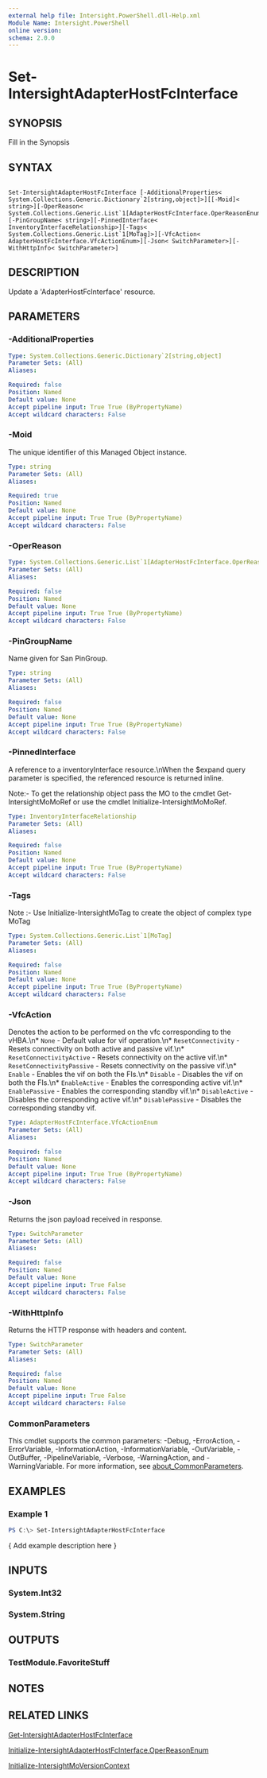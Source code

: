 ```yaml
---
external help file: Intersight.PowerShell.dll-Help.xml
Module Name: Intersight.PowerShell
online version:
schema: 2.0.0
---
```


# Set-IntersightAdapterHostFcInterface

## SYNOPSIS
Fill in the Synopsis

## SYNTAX

```

Set-IntersightAdapterHostFcInterface [-AdditionalProperties< System.Collections.Generic.Dictionary`2[string,object]>][[-Moid]< string>][-OperReason< System.Collections.Generic.List`1[AdapterHostFcInterface.OperReasonEnum]>][-PinGroupName< string>][-PinnedInterface< InventoryInterfaceRelationship>][-Tags< System.Collections.Generic.List`1[MoTag]>][-VfcAction< AdapterHostFcInterface.VfcActionEnum>][-Json< SwitchParameter>][-WithHttpInfo< SwitchParameter>]

```

## DESCRIPTION
Update a &apos;AdapterHostFcInterface&apos; resource.

## PARAMETERS

### -AdditionalProperties


```yaml
Type: System.Collections.Generic.Dictionary`2[string,object]
Parameter Sets: (All)
Aliases:

Required: false
Position: Named
Default value: None
Accept pipeline input: True True (ByPropertyName)
Accept wildcard characters: False
```

### -Moid
The unique identifier of this Managed Object instance.

```yaml
Type: string
Parameter Sets: (All)
Aliases:

Required: true
Position: Named
Default value: None
Accept pipeline input: True True (ByPropertyName)
Accept wildcard characters: False
```

### -OperReason


```yaml
Type: System.Collections.Generic.List`1[AdapterHostFcInterface.OperReasonEnum]
Parameter Sets: (All)
Aliases:

Required: false
Position: Named
Default value: None
Accept pipeline input: True True (ByPropertyName)
Accept wildcard characters: False
```

### -PinGroupName
Name given for San PinGroup.

```yaml
Type: string
Parameter Sets: (All)
Aliases:

Required: false
Position: Named
Default value: None
Accept pipeline input: True True (ByPropertyName)
Accept wildcard characters: False
```

### -PinnedInterface
A reference to a inventoryInterface resource.\nWhen the $expand query parameter is specified, the referenced resource is returned inline.

 Note:- To get the relationship object pass the MO to the cmdlet Get-IntersightMoMoRef 
or use the cmdlet Initialize-IntersightMoMoRef.

```yaml
Type: InventoryInterfaceRelationship
Parameter Sets: (All)
Aliases:

Required: false
Position: Named
Default value: None
Accept pipeline input: True True (ByPropertyName)
Accept wildcard characters: False
```

### -Tags


Note :- Use Initialize-IntersightMoTag to create the object of complex type MoTag

```yaml
Type: System.Collections.Generic.List`1[MoTag]
Parameter Sets: (All)
Aliases:

Required: false
Position: Named
Default value: None
Accept pipeline input: True True (ByPropertyName)
Accept wildcard characters: False
```

### -VfcAction
Denotes the action to be performed on the vfc corresponding to the vHBA.\n* `None` - Default value for vif operation.\n* `ResetConnectivity` - Resets connectivity on both active and passive vif.\n* `ResetConnectivityActive` - Resets connectivity on the active vif.\n* `ResetConnectivityPassive` - Resets connectivity on the passive vif.\n* `Enable` - Enables the vif on both the FIs.\n* `Disable` - Disables the vif on both the FIs.\n* `EnableActive` - Enables the corresponding active vif.\n* `EnablePassive` - Enables the corresponding standby vif.\n* `DisableActive` - Disables the corresponding active vif.\n* `DisablePassive` - Disables the corresponding standby vif.

```yaml
Type: AdapterHostFcInterface.VfcActionEnum
Parameter Sets: (All)
Aliases:

Required: false
Position: Named
Default value: None
Accept pipeline input: True True (ByPropertyName)
Accept wildcard characters: False
```

### -Json
Returns the json payload received in response.

```yaml
Type: SwitchParameter
Parameter Sets: (All)
Aliases:

Required: false
Position: Named
Default value: None
Accept pipeline input: True False
Accept wildcard characters: False
```

### -WithHttpInfo
Returns the HTTP response with headers and content.

```yaml
Type: SwitchParameter
Parameter Sets: (All)
Aliases:

Required: false
Position: Named
Default value: None
Accept pipeline input: True False
Accept wildcard characters: False
```


### CommonParameters
This cmdlet supports the common parameters: -Debug, -ErrorAction, -ErrorVariable, -InformationAction, -InformationVariable, -OutVariable, -OutBuffer, -PipelineVariable, -Verbose, -WarningAction, and -WarningVariable. For more information, see [about_CommonParameters](http://go.microsoft.com/fwlink/?LinkID=113216).

## EXAMPLES

### Example 1
```powershell
PS C:\> Set-IntersightAdapterHostFcInterface
```

{ Add example description here }

## INPUTS

### System.Int32

### System.String

## OUTPUTS

### TestModule.FavoriteStuff

## NOTES

## RELATED LINKS

[Get-IntersightAdapterHostFcInterface](./Get-IntersightAdapterHostFcInterface.md)

[Initialize-IntersightAdapterHostFcInterface.OperReasonEnum](./Initialize-IntersightAdapterHostFcInterface.OperReasonEnum.md)

[Initialize-IntersightMoVersionContext](./Initialize-IntersightMoVersionContext.md)
